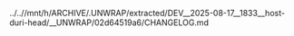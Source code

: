 ../..//mnt/h/ARCHIVE/.UNWRAP/extracted/DEV__2025-08-17__1833__host-duri-head/__UNWRAP/02d64519a6/CHANGELOG.md